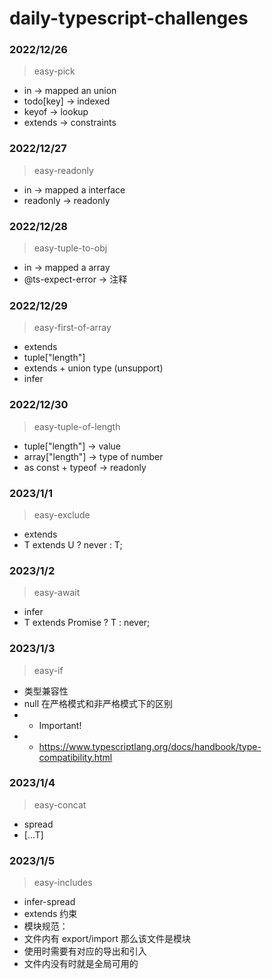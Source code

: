 # daily-typescript-challenges

### 2022/12/26

> easy-pick

- in -> mapped an union
- todo[key] -> indexed
- keyof -> lookup
- extends -> constraints

### 2022/12/27

> easy-readonly

- in -> mapped a interface
- readonly -> readonly

### 2022/12/28

> easy-tuple-to-obj

- in -> mapped a array
- @ts-expect-error -> 注释

### 2022/12/29

> easy-first-of-array

- extends
- tuple["length"]
- extends + union type (unsupport)
- infer

### 2022/12/30

> easy-tuple-of-length

- tuple["length"] -> value
- array["length"] -> type of number
- as const + typeof -> readonly

### 2023/1/1

> easy-exclude

- extends
- T extends U ? never : T;

### 2023/1/2

> easy-await

- infer
- T extends Promise<infer X> ? T : never;

### 2023/1/3

> easy-if

- 类型兼容性
- null 在严格模式和非严格模式下的区别
- - Important!
- - https://www.typescriptlang.org/docs/handbook/type-compatibility.html

### 2023/1/4

> easy-concat

- spread
- [...T]

### 2023/1/5

> easy-includes

- infer-spread
- extends 约束
- 模块规范：
- 文件内有 export/import 那么该文件是模块
- 使用时需要有对应的导出和引入
- 文件内没有时就是全局可用的
